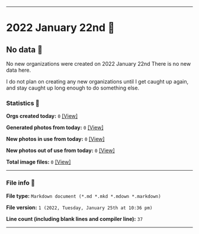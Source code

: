
***

# 2022 January 22nd 📅

## No data 🚫

No new organizations were created on 2022 January 22nd There is no new data here.

I do not plan on creating any new organizations until I get caught up again, and stay caught up long enough to do something else.

<!-- I will (hopefully) be creating new organizations at some point later this month. At the moment, I have become overloaded, and need to take a break. The list keeps growing faster than I can catch up on it, and it would have taken 3+ more consecutive days of work, which I can't do right now. !-->

### Statistics 📝

**Orgs created today:** `0` [[View]](/NewOrgs/2022/01_January/README.md#january-22nd-2022)

**Generated photos from today:** `0` [[View]](/OrganizationGraphics/ByDate/2022/01_January/22/Generated/)

**New photos in use from today:** `0` [[View]](/OrganizationGraphics/ByDate/2022/01_January/22/Used/)

**New photos out of use from today:** `0` [[View]](/OrganizationGraphics/ByDate/2022/01_January/22/Unused/)

**Total image files:** `0` [[View]](/OrganizationGraphics/ByDate/2022_January/22/)

***

### File info 📜

**File type:** `Markdown document (*.md *.mkd *.mdown *.markdown)`

**File version:** `1 (2022, Tuesday, January 25th at 10:36 pm)`

**Line count (including blank lines and compiler line):** `37`

***
